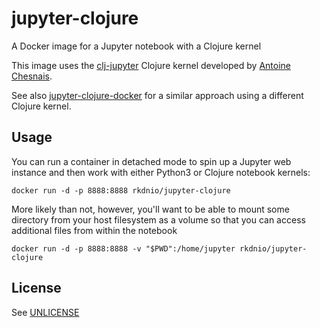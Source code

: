 # jupyter-clojure
A Docker image for a Jupyter notebook with a Clojure kernel

This image uses the [clj-jupyter](https://github.com/achesnais/clj-jupyter) Clojure kernel developed by [Antoine Chesnais](https://github.com/achesnais).

See also [jupyter-clojure-docker](https://github.com/kxxoling/jupyter-clojure-docker) for a similar approach using a different Clojure kernel.

## Usage
You can run a container in detached mode to spin up a Jupyter web instance and then work with either Python3 or Clojure notebook kernels:

    docker run -d -p 8888:8888 rkdnio/jupyter-clojure

More likely than not, however, you'll want to be able to mount some directory
from your host filesystem as a volume so that you can access additional
files from within the notebook

    docker run -d -p 8888:8888 -v "$PWD":/home/jupyter rkdnio/jupyter-clojure


## License
See [UNLICENSE](UNLICENSE)
